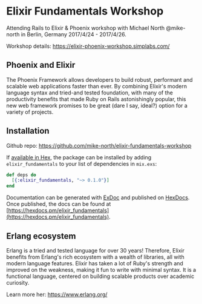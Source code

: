 # Elixir Fundamentals Workshop

Attending Rails to Elixir & Phoenix workshop with Michael North @mike-north in Berlin, Germany 2017/4/24 - 2017/4/26.

Workshop details: https://elixir-phoenix-workshop.simplabs.com/

## Phoenix and Elixir

The Phoenix Framework allows developers to build robust, performant and scalable web applications faster than ever. By combining Elixir's modern language syntax and tried-and tested foundation, with many of the productivity benefits that made Ruby on Rails astonishingly popular, this new web framework promises to be great (dare I say, ideal?) option for a variety of projects.


## Installation

Github repo: https://github.com/mike-north/elixir-fundamentals-workshop

If [available in Hex](https://hex.pm/docs/publish), the package can be installed
by adding `elixir_fundamentals` to your list of dependencies in `mix.exs`:

```elixir
def deps do
  [{:elixir_fundamentals, "~> 0.1.0"}]
end
```

Documentation can be generated with [ExDoc](https://github.com/elixir-lang/ex_doc)
and published on [HexDocs](https://hexdocs.pm). Once published, the docs can be found at [https://hexdocs.pm/elixir_fundamentals](https://hexdocs.pm/elixir_fundamentals).

## Erlang ecosystem

Erlang is a tried and tested language for over 30 years! Therefore, Elixir benefits from Erlang's rich ecosystem with a wealth of libraries, all with modern language features.  Elixir has taken a lot of Ruby's strength and improved on the weakness, making it fun to write with minimal syntax. It is a functional language, centered on building scalable products over academic curiosity.

Learn more her: https://www.erlang.org/



